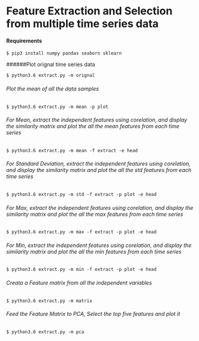 # Feature Extraction and Selection from multiple time series data

#### Requirements
```
$ pip3 install numpy pandas seaborn sklearn
```


######Plot orignal time series data


```
$ python3.6 extract.py -m orignal

```
###### Plot the mean of all the data samples

```
$ python3.6 extract.py -m mean -p plot
```

###### For Mean, extract the independent features using corelation, and display the similarity matrix and plot the all the mean features from each time series


```
$ python3.6 extract.py -m mean -f extract -e head

```

###### For Standard Deviation, extract the independent features using corelation, and display the similarity matrix and plot the all the std features from each time series


```
$ python3.6 extract.py -m std -f extract -p plot -e head

```

###### For Max, extract the independent features using corelation, and display the similarity matrix and plot the all the max features from each time series

```
$ python3.6 extract.py -m max -f extract -p plot -e head

```

###### For Min, extract the independent features using corelation, and display the similarity matrix and plot the all the min features from each time series

```
$ python3.6 extract.py -m min -f extract -p plot -e head

```

###### Creata a Feature matrix from all the independent variables

```
$ python3.6 extract.py -m matrix

```
###### Feed the Feature Matrix to PCA, Select the top five features and plot it

```
$ python3.6 extract.py -m pca 

```

